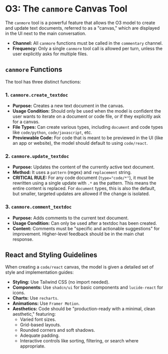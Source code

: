 # O3: The `canmore` Canvas Tool

The `canmore` tool is a powerful feature that allows the O3 model to create and update text documents, referred to as a "canvas," which are displayed in the UI next to the main conversation.

-   **Channel:** All `canmore` functions must be called in the `commentary` channel.
-   **Frequency:** Only a single `canmore` tool call is allowed per turn, unless the user explicitly asks for multiple files.

## `canmore` Functions

The tool has three distinct functions:

### 1. `canmore.create_textdoc`

-   **Purpose:** Creates a new text document in the canvas.
-   **Usage Condition:** Should only be used when the model is confident the user wants to iterate on a document or code file, or if they explicitly ask for a canvas.
-   **File Types:** Can create various types, including `document` and code types like `code/python`, `code/javascript`, etc.
-   **Previewable Code:** For code that is meant to be previewed in the UI (like an app or website), the model should default to using `code/react`.

### 2. `canmore.update_textdoc`

-   **Purpose:** Updates the content of the currently active text document.
-   **Method:** It uses a `pattern` (regex) and `replacement` string.
-   **CRITICAL RULE:** For any code document (`type="code/*"`), it must be rewritten using a single update with `.*` as the pattern. This means the entire content is replaced. For `document` types, this is also the default, but smaller, targeted updates are allowed if the change is isolated.

### 3. `canmore.comment_textdoc`

-   **Purpose:** Adds comments to the current text document.
-   **Usage Condition:** Can only be used after a textdoc has been created.
-   **Content:** Comments must be "specific and actionable suggestions" for improvement. Higher-level feedback should be in the main chat response.

## React and Styling Guidelines

When creating a `code/react` canvas, the model is given a detailed set of style and implementation guides:

-   **Styling:** Use Tailwind CSS (no import needed).
-   **Components:** Use `shadcn/ui` for basic components and `lucide-react` for icons.
-   **Charts:** Use `recharts`.
-   **Animations:** Use `Framer Motion`.
-   **Aesthetics:** Code should be "production-ready with a minimal, clean aesthetic," featuring:
    -   Varied font sizes.
    -   Grid-based layouts.
    -   Rounded corners and soft shadows.
    -   Adequate padding.
    -   Interactive controls like sorting, filtering, or search where appropriate. 